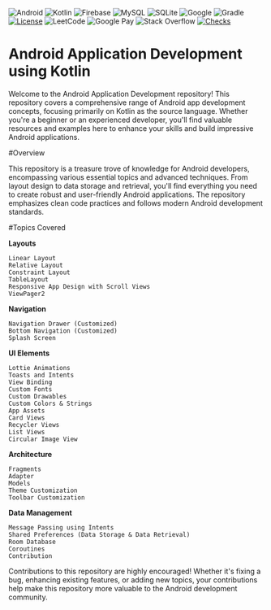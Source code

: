 
![Android](https://img.shields.io/badge/Android-3DDC84?style=for-the-badge&logo=android&logoColor=white)
![Kotlin](https://img.shields.io/badge/kotlin-%237F52FF.svg?style=for-the-badge&logo=kotlin&logoColor=white)
![Firebase](https://img.shields.io/badge/firebase-a08021?style=for-the-badge&logo=firebase&logoColor=ffcd34)
![MySQL](https://img.shields.io/badge/mysql-4479A1.svg?style=for-the-badge&logo=mysql&logoColor=white)
![SQLite](https://img.shields.io/badge/sqlite-%2307405e.svg?style=for-the-badge&logo=sqlite&logoColor=white)
![Google](https://img.shields.io/badge/google-4285F4?style=for-the-badge&logo=google&logoColor=white)
![Gradle](https://img.shields.io/badge/Gradle-02303A.svg?style=for-the-badge&logo=Gradle&logoColor=white)
[![License](https://img.shields.io/badge/License-Apache%202.0-blue.svg)](https://opensource.org/licenses/Apache-2.0) 
![LeetCode](https://img.shields.io/badge/LeetCode-000000?style=for-the-badge&logo=LeetCode&logoColor=#d16c06)
![Google Pay](https://img.shields.io/badge/GooglePay-%233780F1.svg?style=for-the-badge&logo=Google-Pay&logoColor=white)
![Stack Overflow](https://img.shields.io/badge/-Stackoverflow-FE7A16?style=for-the-badge&logo=stack-overflow&logoColor=white)
[![Checks](https://img.shields.io/badge/DafnyVerify-Verified-darkgreen.svg)](https://shields.io/) 


# Android Application Development using Kotlin

Welcome to the Android Application Development repository! This repository covers a comprehensive range of Android app development concepts, focusing primarily on Kotlin as the source language. Whether you're a beginner or an experienced developer, you'll find valuable resources and examples here to enhance your skills and build impressive Android applications.

#Overview

This repository is a treasure trove of knowledge for Android developers, encompassing various essential topics and advanced techniques. From layout design to data storage and retrieval, you'll find everything you need to create robust and user-friendly Android applications. The repository emphasizes clean code practices and follows modern Android development standards.

#Topics Covered

**Layouts**

    Linear Layout
    Relative Layout
    Constraint Layout
    TableLayout
    Responsive App Design with Scroll Views
    ViewPager2

    
**Navigation**

    Navigation Drawer (Customized)
    Bottom Navigation (Customized)
    Splash Screen
    
**UI Elements**

    Lottie Animations
    Toasts and Intents
    View Binding
    Custom Fonts
    Custom Drawables
    Custom Colors & Strings
    App Assets
    Card Views
    Recycler Views
    List Views
    Circular Image View
    
**Architecture**

    Fragments
    Adapter
    Models
    Theme Customization
    Toolbar Customization

**Data Management**

    Message Passing using Intents
    Shared Preferences (Data Storage & Data Retrieval)
    Room Database
    Coroutines
    Contribution

    
Contributions to this repository are highly encouraged! Whether it's fixing a bug, enhancing existing features, or adding new topics, your contributions help make this repository more valuable to the Android development community.

